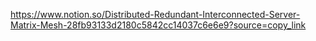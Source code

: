 [https://www.notion.so/Distributed-Redundant-Interconnected-Server-Matrix-Mesh-28fb93133d2180c5842cc14037c6e6e9?source=copy_link
](https://www.notion.so/Distributed-Redundant-Interconnected-Server-Matrix-Mesh-Rust-On-IBM-28fb93133d2180c5842cc14037c6e6e9)
